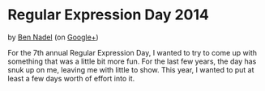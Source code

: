
# Regular Expression Day 2014

by [Ben Nadel][1] (on [Google+][2])

For the 7th annual Regular Expression Day, I wanted to try to come up with something that was a
little bit more fun. For the last few years, the day has snuk up on me, leaving me with little to
show. This year, I wanted to put at least a few days worth of effort into it.


[1]: http://www.bennadel.com
[2]: https://plus.google.com/108976367067760160494?rel=author
